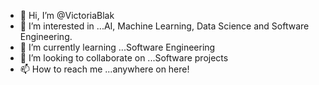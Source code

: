 - 👋 Hi, I’m @VictoriaBlak
- 👀 I’m interested in ...AI, Machine Learning, Data Science and Software Engineering.
- 🌱 I’m currently learning ...Software Engineering 
- 💞️ I’m looking to collaborate on ...Software projects
- 📫 How to reach me ...anywhere on here!

<!---
VictoriaBlak/VictoriaBlak is a ✨ special ✨ repository because its `README.md` (this file) appears on your GitHub profile.
You can click the Preview link to take a look at your changes.
--->
